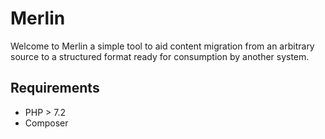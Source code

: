 # Merlin

Welcome to Merlin a simple tool to aid content migration from an arbitrary source to a structured format ready for consumption by another system.

## Requirements

- PHP > 7.2
- Composer
